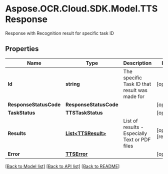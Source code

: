 # Aspose.OCR.Cloud.SDK.Model.TTSResponse
Response with Recognition result for specific task ID

## Properties

Name | Type | Description | Notes
------------ | ------------- | ------------- | -------------
**Id** | **string** | The specific Task ID that result was made for | [optional] 
**ResponseStatusCode** | **ResponseStatusCode** |  | [optional] 
**TaskStatus** | **TTSTaskStatus** |  | [optional] 
**Results** | [**List&lt;TTSResult&gt;**](TTSResult.md) | List of results - Especially Text or PDF files | [optional] [readonly] 
**Error** | [**TTSError**](TTSError.md) |  | [optional] 

[[Back to Model list]](../README.md#documentation-for-models) [[Back to API list]](../README.md#documentation-for-api-endpoints) [[Back to README]](../README.md)

